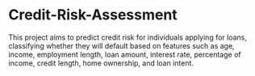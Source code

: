 # Credit-Risk-Assessment
This project aims to predict credit risk for individuals applying for loans, classifying whether they will default based on features such as age, income, employment length, loan amount, interest rate, percentage of income, credit length, home ownership, and loan intent. 
